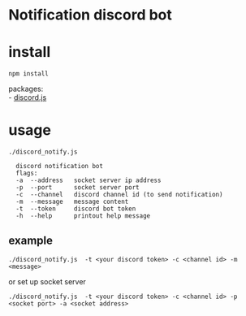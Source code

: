 Notification discord bot
========================

# install 
```
npm install
```
packages:  
    - [discord.js](https://discord.js.org/#/)

# usage
```
./discord_notify.js 

  discord notification bot
  flags:
  -a  --address   socket server ip address
  -p  --port      socket server port
  -c  --channel   discord channel id (to send notification)
  -m  --message   message content
  -t  --token     discord bot token
  -h  --help      printout help message

```
## example

```
./discord_notify.js  -t <your discord token> -c <channel id> -m <message>
```
or set up socket server
```
./discord_notify.js  -t <your discord token> -c <channel id> -p <socket port> -a <socket address>
```
